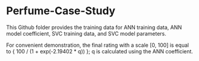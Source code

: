 # Perfume-Case-Study

This Github folder provides the training data for ANN training data, ANN model coefficient, SVC training data, and SVC model parameters. 

For convenient demonstration, the final rating with a scale [0, 100] is equal to { 100 / (1 + exp(-2.19402 * q)) }; q is calculated using the ANN coefficient.

